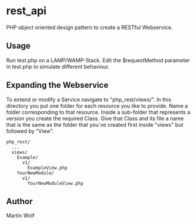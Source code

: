 # rest_api
PHP object oriented design pattern to create a RESTful Webservice.

## Usage
Run test.php on a LAMP/WAMP-Stack. Edit the $requestMethod parameter in test.php to simulate different behaviour. 

## Expanding the Webservice
To extend or modify a Service navigate to "php_rest/views/". In this directory you put one folder for each resource you like to provide. Name a folder corresponding to that resource. Inside a sub-folder that represents a version you create the required Class. Give that Class and its file a name that is the same as the folder that you´ve created first inside "views" but followed by "View".
````
php_rest/
  ...
  views/
    Example/
      v1/
        ExampleView.php
    YourNewModule/
      v1/
        YourNewModuleView.php
````
## Author
Martin Wolf
